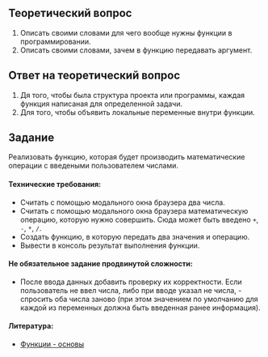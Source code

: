 ## Теоретический вопрос 

1. Описать своими словами для чего вообще нужны функции в программировании. 
2. Описать своими словами, зачем в функцию передавать аргумент.

## Ответ на теоретический вопрос 

1. Дя того, чтобы была структура проекта или программы, каждая функция написаная для определенной задачи. 
2. Для того, чтобы объявить локальные переменные внутри функции.
## Задание

Реализовать функцию, которая будет производить математические операции с введеными пользователем числами. 

#### Технические требования:
- Считать с помощью модального окна браузера два числа. 
- Считать с помощью модального окна браузера математическую операцию, которую нужно совершить. Сюда может быть введено `+`, `-`, `*`, `/`.
- Создать функцию, в которую передать два значения и операцию.
- Вывести в консоль результат выполнения функции.

#### Не обязательное задание продвинутой сложности:
- После ввода данных добавить проверку их корректности. Если пользователь не ввел числа, либо при вводе указал не числа, - спросить оба числа заново (при этом значением по умолчанию для каждой из переменных должна быть введенная ранее информация).

#### Литература:
- [Функции - основы](https://learn.javascript.ru/function-basics)